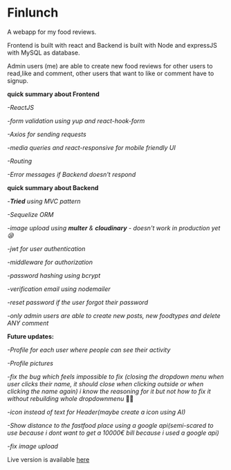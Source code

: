 # Finlunch

A webapp for my food reviews.

Frontend is built with react and Backend is built with Node and expressJS with MySQL as database.

Admin users (me) are able to create new food reviews for other users to read,like and comment, other users that want to like or comment have to signup.

**quick summary about Frontend**

*-ReactJS*

*-form validation using yup and react-hook-form*

*-Axios for sending requests*

*-media queries and react-responsive for mobile friendly UI*

*-Routing*

*-Error messages if Backend doesn't respond*


**quick summary about Backend**

*-**Tried** using MVC pattern*

*-Sequelize ORM*

*-image upload using **multer** & **cloudinary** - doesn't work in production yet 😪* 

*-jwt for user authentication*

*-middleware for authorization*

*-password hashing using bcrypt*

*-verification email using nodemailer*

*-reset password if the user forgot their password*

*-only admin users are able to create new posts, new foodtypes and delete ANY comment*



**Future updates:**

*-Profile for each user where people can see their activity*

*-Profile pictures*

*-fix the bug which feels impossible to fix (closing the dropdown menu when user clicks their name, it should close when clicking outside or when clicking the name again) i know the reasoning for it but not how to fix it without rebuilding whole dropdownmenu* 🤷‍♂️

*-icon instead of text for Header(maybe create a icon using AI)*

*-Show distance to the fastfood place using a google api(semi-scared to use because i dont want to get a 10000€ bill because i used a google api)*

*-fix image upload*

Live version is available [here](https://superlative-cheesecake-27dd1d.netlify.app/)


